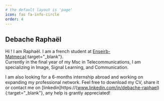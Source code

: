 ```yaml
---
# the default layout is 'page'
icon: fas fa-info-circle
order: 4
---
```


## Debache Raphaël
Hi ! I am Raphaël. I am a french student at [Enseirb-Matmeca]( https://enseirb-matmeca.bordeaux-inp.fr/fr ){:target="_blank"}.   
Currently in the final year of my Msc in Telecommunications, I am specializing in Image, Signal Learning, and Communication.

I am also looking for a 6-months internship abroad and working on expanding my professional network. Feel free to download my CV, share it or contact me on [linkedin]https://(www.linkedin.com/in/debache-raphael){:target="_blank"}, any help is grantly appreciated!
